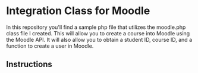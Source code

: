 # Integration Class for Moodle

In this repository you'll find a sample php file that utilizes the moodle.php class file I created. This will allow you to create a course into Moodle using the Moodle API. It will also allow you to obtain a student ID, course ID, and a function to create a user in Moodle.

## Instructions
